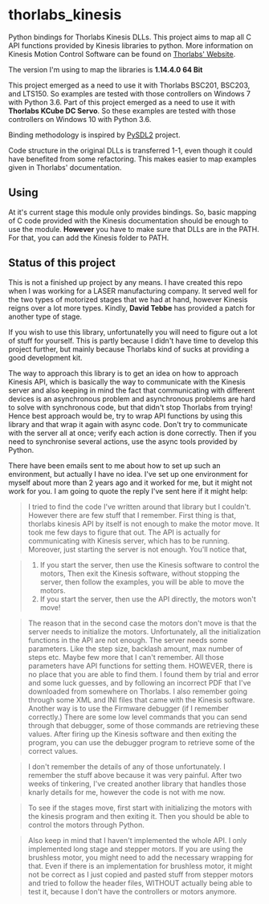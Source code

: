 # thorlabs_kinesis

Python bindings for Thorlabs Kinesis DLLs. This project aims to map all C API
functions provided by Kinesis libraries to python. More information on
Kinesis Motion Control Software can be found on
[Thorlabs' Website](https://www.thorlabs.com/software_pages/ViewSoftwarePage.cfm?Code=Motion_Control).

The version I'm using to map the libraries is **1.14.4.0 64 Bit**

This project emerged as a need to use it with Thorlabs BSC201, BSC203, and LTS150. So examples are tested with those controllers on Windows 7 with Python 3.6.
Part of this project emerged as a need to use it with **Thorlabs KCube DC Servo**. So these examples are tested with those controllers on Windows 10 with Python 3.6.

Binding methodology is inspired by
[PySDL2](https://github.com/marcusva/py-sdl2) project.

Code structure in the original DLLs is transferred 1-1, even though it could
have benefited from some refactoring. This makes easier to map examples given in
Thorlabs' documentation.

## Using

At it's current stage this module only provides bindings. So, basic mapping of
C code provided with the Kinesis documentation should be enough to use the
module. **However** you have to make sure that DLLs are in the PATH. For that,
you can add the Kinesis folder to PATH.

## Status of this project

This is not a finished up project by any means. I have created this repo when I was working for a LASER manufacturing company. It served well for the two types of motorized stages that we had at hand, however Kinesis reigns over a lot more types. Kindly, **David Tebbe** has provided a patch for another type of stage.

If you wish to use this library, unfortunatelly you will need to figure out a lot of stuff for yourself. This is partly because I didn't have time to develop this project further, but mainly because Thorlabs kind of sucks at providing a good development kit.

The way to approach this library is to get an idea on how to approach Kinesis API, which is basically the way to communicate with the Kinesis server and also keeping in mind the fact that communicating with different devices is an asynchronous problem and asynchronous problems are hard to solve with synchronous code, but that didn't stop Thorlabs from trying! Hence best approach would be, try to wrap API functions by using this library and that wrap it again with async code. Don't try to communicate with the server all at once; verify each action is done correctly. Then if you need to synchronise several actions, use the async tools provided by Python.

There have been emails sent to me about how to set up such an environment, but actually I have no idea. I've set up one environment for myself about more than 2 years ago and it worked for me, but it might not work for you. I am going to quote the reply I've sent here if it might help:

  >I tried to find the code I've written around that library but I couldn't. However there are few stuff that I remember. First thing is that, thorlabs kinesis API by itself is not enough to make the motor move. It took me few days to figure that out. The API is actually for communicating with Kinesis server, which has to be running. Moreover, just starting the server is not enough. You'll notice that, 
  
  >1) If you start the server, then use the Kinesis software to control the motors, Then exit the Kinesis software, without stopping the server, then follow the examples, you will be able to move the motors.
  >2) If you start the server, then use the API directly, the motors won't move!

  >The reason that in the second case the motors don't move is that the server needs to initialize the motors. Unfortunately, all the initialization functions in the API are not enough. The server needs some parameters. Like the step size, backlash amount, max number of steps etc. Maybe few more that I can't remember. All those parameters have API functions for setting them. HOWEVER, there is no place that you are able to find them. I found them by trial and error and some luck guesses, and by following an incorrect PDF that I've downloaded from somewhere on Thorlabs. I also remember going through some XML and INI files that came with the Kinesis software. Another way is to use the Firmware debugger (if I remember correctly.) There are some low level commands that you can send through that debugger, some of those commands are retrieving these values. After firing up the Kinesis software and then exiting the program, you can use the debugger program to retrieve some of the correct values.

  >I don't remember the details of any of those unfortunately. I remember the stuff above because it was very painful. After two weeks of tinkering, I've created another library that handles those knarly details for me, however the code is not with me now.

  >To see if the stages move, first start with initializing the motors with the kinesis program and then exiting it. Then you should be able to control the motors through Python. 

  >Also keep in mind that I haven't implemented the whole API. I only implemented long stage and stepper motors. If you are using the brushless motor, you might need to add the necessary wrapping for that. Even if there is an implementation for brushless motor, it might not be correct as I just copied and pasted stuff from stepper motors and tried to follow the header files, WITHOUT actually being able to test it, because I don't have the controllers or motors anymore.
